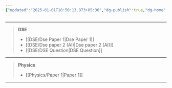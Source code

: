 ```yaml
---
{"updated":"2025-01-01T18:50:13.873+05:30","dg-publish":true,"dg-home":true,"permalink":"/home/","tags":["gardenEntry"],"dgPassFrontmatter":true,"created":"1601-01-01T05:53:00.000+05:53"}
---
```


---
> **DSE**
> - [[DSE/Dse Paper 1\|Dse Paper 1]]
> - [[DSE/Dse paper 2 (AI)\|Dse paper 2 (AI)]]
> - [[DSE/DSE Question\|DSE Question]]
---
> **Physics**
>- [[Physics/Paper 1\|Paper 1]]

---